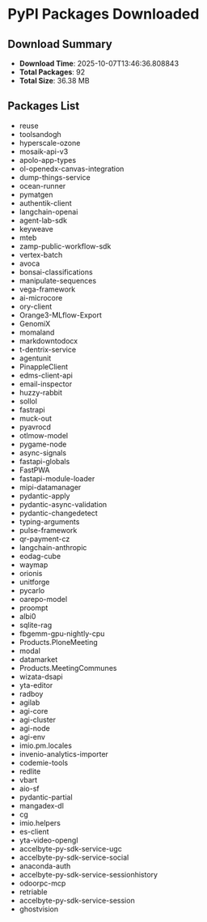 # PyPI Packages Downloaded

## Download Summary
- **Download Time**: 2025-10-07T13:46:36.808843
- **Total Packages**: 92
- **Total Size**: 36.38 MB

## Packages List
- reuse
- toolsandogh
- hyperscale-ozone
- mosaik-api-v3
- apolo-app-types
- ol-openedx-canvas-integration
- dump-things-service
- ocean-runner
- pymatgen
- authentik-client
- langchain-openai
- agent-lab-sdk
- keyweave
- mteb
- zamp-public-workflow-sdk
- vertex-batch
- avoca
- bonsai-classifications
- manipulate-sequences
- vega-framework
- ai-microcore
- ory-client
- Orange3-MLflow-Export
- GenomiX
- momaland
- markdowntodocx
- t-dentrix-service
- agentunit
- PinappleClient
- edms-client-api
- email-inspector
- huzzy-rabbit
- sollol
- fastrapi
- muck-out
- pyavrocd
- otlmow-model
- pygame-node
- async-signals
- fastapi-globals
- FastPWA
- fastapi-module-loader
- mipi-datamanager
- pydantic-apply
- pydantic-async-validation
- pydantic-changedetect
- typing-arguments
- pulse-framework
- qr-payment-cz
- langchain-anthropic
- eodag-cube
- waymap
- orionis
- unitforge
- pycarlo
- oarepo-model
- proompt
- albi0
- sqlite-rag
- fbgemm-gpu-nightly-cpu
- Products.PloneMeeting
- modal
- datamarket
- Products.MeetingCommunes
- wizata-dsapi
- yta-editor
- radboy
- agilab
- agi-core
- agi-cluster
- agi-node
- agi-env
- imio.pm.locales
- invenio-analytics-importer
- codemie-tools
- redlite
- vbart
- aio-sf
- pydantic-partial
- mangadex-dl
- cg
- imio.helpers
- es-client
- yta-video-opengl
- accelbyte-py-sdk-service-ugc
- accelbyte-py-sdk-service-social
- anaconda-auth
- accelbyte-py-sdk-service-sessionhistory
- odoorpc-mcp
- retriable
- accelbyte-py-sdk-service-session
- ghostvision
